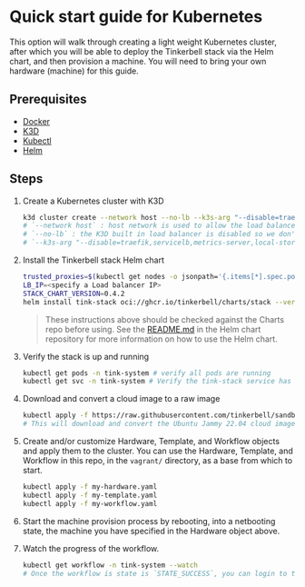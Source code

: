 # Quick start guide for Kubernetes

This option will walk through creating a light weight Kubernetes cluster, after which you will be able to deploy the Tinkerbell stack via the Helm chart, and then provision a machine.
You will need to bring your own hardware (machine) for this guide.

## Prerequisites

- [Docker](https://docs.docker.com/get-docker/)
- [K3D](https://k3d.io/#installation)
- [Kubectl](https://kubernetes.io/docs/tasks/tools/install-kubectl/)
- [Helm](https://helm.sh/docs/intro/install/)

## Steps

1. Create a Kubernetes cluster with K3D

    ```bash
    k3d cluster create --network host --no-lb --k3s-arg "--disable=traefik,servicelb,metrics-server,local-storage"
    # `--network host` : host network is used to allow the load balancer to advertise a layer 2 address.
    # `--no-lb` : the K3D built in load balancer is disabled so we don't have conflicts with the stack load balancer.
    # `--k3s-arg "--disable=traefik,servicelb,metrics-server,local-storage"` : disable the built in K3S load balancer, metrics server, and local storage. 
    ```

1. Install the Tinkerbell stack Helm chart

    ```bash
    trusted_proxies=$(kubectl get nodes -o jsonpath='{.items[*].spec.podCIDR}' | tr ' ' ',')
    LB_IP=<specify a Load balancer IP>
    STACK_CHART_VERSION=0.4.2
    helm install tink-stack oci://ghcr.io/tinkerbell/charts/stack --version "$STACK_CHART_VERSION" --create-namespace --namespace tink-system --wait --set "smee.trustedProxies={${trusted_proxies}}" --set "hegel.trustedProxies={${trusted_proxies}}" --set "stack.loadBalancerIP=$LB_IP" --set "smee.publicIP=$LB_IP"
    ```

    > These instructions above should be checked against the Charts repo before using. See the [README.md](https://github.com/tinkerbell/charts/tree/main/tinkerbell/stack) in the Helm chart repository for more information on how to use the Helm chart.

1. Verify the stack is up and running

   ```bash
   kubectl get pods -n tink-system # verify all pods are running
   kubectl get svc -n tink-system # Verify the tink-stack service has the IP you specified with $LB_IP under the EXTERNAL-IP column
   ```

1. Download and convert a cloud image to a raw image

    ```bash
    kubectl apply -f https://raw.githubusercontent.com/tinkerbell/sandbox/main/vagrant/ubuntu-download.yaml
    # This will download and convert the Ubuntu Jammy 22.04 cloud image.
    ```

1. Create and/or customize Hardware, Template, and Workflow objects and apply them to the cluster. You can use the Hardware, Template, and Workflow in this repo, in the `vagrant/` directory, as a base from which to start.

    ```bash
    kubectl apply -f my-hardware.yaml
    kubectl apply -f my-template.yaml
    kubectl apply -f my-workflow.yaml
    ```

1. Start the machine provision process by rebooting, into a netbooting state, the machine you have specified in the Hardware object above.

1. Watch the progress of the workflow.

   ```bash
   kubectl get workflow -n tink-system --watch
   # Once the workflow is state is `STATE_SUCCESS`, you can login to the machine via the console or via SSH.
   ```
